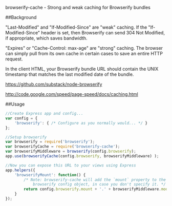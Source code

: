 browserify-cache - Strong and weak caching for Browserify bundles

##Background

"Last-Modified" and "If-Modified-Since" are "weak" caching. If the "If-Modified-Since" header is set, then Browserify can send 304 Not Modified, if appropriate, which saves bandwidth.

"Expires" or "Cache-Control: max-age" are "strong" caching. The browser can simply pull from its own cache in certain cases to save an entire HTTP request.

In the client HTML, your Browserify bundle URL should contain the UNIX timestamp that matches the last modified date of the bundle.

https://github.com/substack/node-browserify

http://code.google.com/speed/page-speed/docs/caching.html

##Usage

```javascript
//Create Express app and config...
var config = {
	'browserify': { /* Configure as you normally would... */ }
};

//Setup browserify
var browserify = require('browserify');
var browserifyCache = require('browserify-cache');
var browserifyMiddleware = browserify(config.browserify);
app.use(browserifyCache(config.browserify, browserifyMiddleware) );

//Now you can expose this URL to your views using Express
app.helpers({
	'browserifyMount': function() {
		/* Note: browserify-cache will add the `mount` property to the
			browserify config object, in case you don't specify it. */
		return config.browserify.mount + '.' + browserifyMiddleware.modified.getTime() + '.js';
	}
});
```

